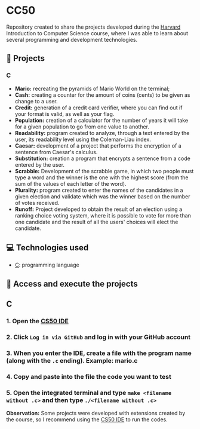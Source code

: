 # CC50
Repository created to share the projects developed during the [Harvard](https://www.harvard.edu/) Introduction to Computer Science course, where I was able to learn about several programming and development technologies.

## 🚧 Projects
### C
* **Mario:** recreating the pyramids of Mario World on the terminal;
* **Cash:** creating a counter for the amount of coins (cents) to be given as change to a user.
* **Credit:** generation of a credit card verifier, where you can find out if your format is valid, as well as your flag.
* **Population:** creation of a calculator for the number of years it will take for a given population to go from one value to another.
* **Readability:** program created to analyze, through a text entered by the user, its readability level using the Coleman-Liau index.
* **Caesar:** development of a project that performs the encryption of a sentence from Caesar's calculus.
* **Substitution:** creation a program that encrypts a sentence from a code entered by the user.
* **Scrabble:** Development of the scrabble game, in which two people must type a word and the winner is the one with the highest score (from the sum of the values of each letter of the word).
* **Plurality:** program created to enter the names of the candidates in a given election and validate which was the winner based on the number of votes received.
* **Runoff:** Project developed to obtain the result of an election using a ranking choice voting system, where it is possible to vote for more than one candidate and the result of all the users' choices will elect the candidate.

## 💻 Technologies used 
* [C](https://learn.microsoft.com/pt-br/cpp/c-language/?view=msvc-170): programming language

## 📁 Access and execute the projects
## C
### 1. Open the [CS50 IDE](https://code.cs50.io/)
### 2. Click `Log in via GitHub` and log in with your GitHub account
### 3. When you enter the IDE, create a file with the program name (along with the `.c` ending). Example: mario.c
### 4. Copy and paste into the file the code you want to test
### 5. Open the integrated terminal and type `make <filename without .c>` and then type `./<filename without .c>`

**Observation:** Some projects were developed with extensions created by the course, so I recommend using the [CS50 IDE](https://code.cs50.io/) to run the codes.
